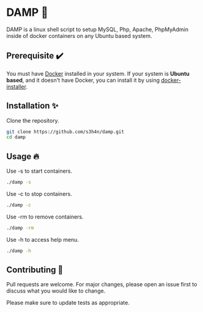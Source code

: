 # DAMP 🚢

DAMP is a linux shell script to setup MySQL, Php, Apache, PhpMyAdmin inside of docker containers on any Ubuntu based system.

## Prerequisite ✔️
You must have <a href="https://docs.docker.com/engine/install/ubuntu/" target="_blank">Docker</a> installed in your system.
If your system is **Ubuntu based**, and it doesn't have Docker, you can install it by using <a href="https://github.com/s4nduni/docker-installer.git" target="_blank">docker-installer</a>. 

## Installation ✨

Clone the repository.
```bash
git clone https://github.com/s3h4n/damp.git
cd damp
```

## Usage 🔥

Use -s to start containers.
```bash
./damp -s
```
Use -c to stop containers.
```bash
./damp -c
```
Use -rm to remove containers.
```bash
./damp -rm
```
Use -h to access help menu.
```bash
./damp -h
```

## Contributing 🤝
Pull requests are welcome. For major changes, please open an issue first to discuss what you would like to change.

Please make sure to update tests as appropriate.
